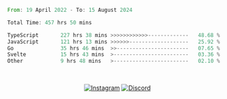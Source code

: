 <!--START_SECTION:waka-->

```rust
From: 19 April 2022 - To: 15 August 2024

Total Time: 457 hrs 50 mins

TypeScript       227 hrs 38 mins >>>>>>>>>>>>-------------   48.68 %
JavaScript       121 hrs 13 mins >>>>>>-------------------   25.92 %
Go               35 hrs 46 mins  >>-----------------------   07.65 %
Svelte           15 hrs 43 mins  >------------------------   03.36 %
Other            9 hrs 48 mins   >------------------------   02.10 %
```

<!--END_SECTION:waka-->


<!-- &nbsp;<div align="center">
  [![Spotify](https://supakorn-spotify.vercel.app/api/spotify?background_color=0d1117&border_color=ffffff)](https://open.spotify.com/user/314ljfgc3h2e3vrqtbm3tq35t5zq?si=f93b8de147494e3a)  
</div>
-->

&nbsp;<div align="center">
  [![Instagram](https://img.shields.io/badge/Instagram-E4405F?style=for-the-badge&logo=instagram&logoColor=white)](https://www.instagram.com/supakornigm/)
  [![Discord](https://img.shields.io/badge/Discord-7289DA?style=for-the-badge&logo=discord&logoColor=white)](https://discord.com/users/977487166609457172)
</div>


